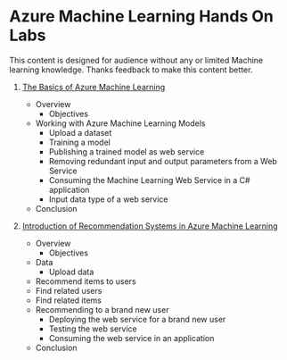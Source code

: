 # Azure Machine Learning Hands On Labs

This content is designed for audience without any or limited Machine learning knowledge. Thanks feedback to make this content better. 

1. [The Basics of Azure Machine Learning](./AzureML-Experiment/AzureML-Experiment.md)  
    * Overview
        * Objectives
    * Working with Azure Machine Learning Models
        * Upload a dataset
        * Training a model
        * Publishing a trained model as web service
        * Removing redundant input and output parameters from a Web Service
        * Consuming the Machine Learning Web Service in a C# application
        * Input data type of a web service
    * Conclusion 

2. [Introduction of Recommendation Systems in Azure Machine Learning](./Recommendation-System/Recommendation-System-HOL.md)  
    * Overview
        * Objectives
    * Data
        * Upload data
    * Recommend items to users
    * Find related users
    * Find related items
    * Recommending to a brand new user
        * Deploying the web service for a brand new user
        * Testing the web service
        * Consuming the web service in an application
    * Conclusion